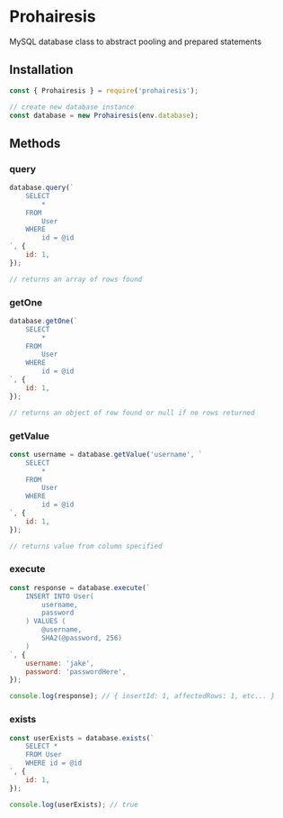 # Prohairesis

MySQL database class to abstract pooling and prepared statements

## Installation

```javascript
const { Prohairesis } = require('prohairesis');

// create new database instance
const database = new Prohairesis(env.database);
```

## Methods

### query

```javascript
database.query(`
    SELECT
        *
    FROM
        User
    WHERE
        id = @id
`, {
    id: 1,
});

// returns an array of rows found
```

### getOne

```javascript
database.getOne(`
    SELECT
        *
    FROM
        User
    WHERE
        id = @id
`, {
    id: 1,
});

// returns an object of row found or null if no rows returned
```

### getValue

```javascript
const username = database.getValue('username', `
    SELECT
        *
    FROM
        User
    WHERE
        id = @id
`, {
    id: 1,
});

// returns value from column specified
```

### execute

```javascript
const response = database.execute(`
    INSERT INTO User(
        username,
        password
    ) VALUES (
        @username,
        SHA2(@password, 256)
    )
`, {
    username: 'jake',
    password: 'passwordHere',
});

console.log(response); // { insertId: 1, affectedRows: 1, etc... }
```

### exists

```javascript
const userExists = database.exists(`
    SELECT *
    FROM User
    WHERE id = @id
`, {
    id: 1,
});

console.log(userExists); // true
```
